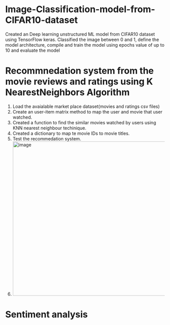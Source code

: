 # Image-Classification-model-from-CIFAR10-dataset
Created an Deep learning unstructured ML model from CIFAR10 dataset using TensorFlow keras. Classified the image between 0 and 1, define the model architecture, compile and train the model using epochs value of up to 10 and evaluate the model 


# Recommnedation system from the movie reviews and ratings using K NearestNeighbors Algorithm
  1. Load the avaialable market place dataset(movies and ratings csv files)
  2. Create an user-item matrix method to map the user and movie that user watched.
  3. Created a function to find the similar movies watched by users using KNN nearest neighbour techinique.
  4. Created a dictionary to map te movie IDs to movie titles.
  5. Test the recommedation system.
  6. <img width="1131" height="487" alt="image" src="https://github.com/user-attachments/assets/51086114-3634-46af-ade5-1296a281f07d" />


# Sentiment analysis
